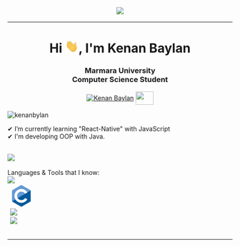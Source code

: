<p align="center">
  <img src="https://github.com/thompsonemerson/thompsonemerson/raw/master/cover-thompson.png" height="200"/>
</p>
<hr>
<h1 align="center">Hi <img src="https://raw.githubusercontent.com/ABSphreak/ABSphreak/master/gifs/Hi.gif" width="30px">, I'm Kenan Baylan</h1>
<h3 align="center">Marmara University <br>
Computer Science Student</h3>
<p align="center">
<a href="https://www.linkedin.com/in/kenan-b-756ba8206/" target="blank"><img align="center" src="https://cdn.jsdelivr.net/npm/simple-icons@3.0.1/icons/linkedin.svg" alt="Kenan Baylan" height="30" width="40" /></a>
 <a href = "mailto: kenan.baylan4654@gmail.com"><img align="center" src="https://simpleicons.org/icons/gmail.svg" height="30" width="40" /></a>
</p>
</p>

<p align="left"> <img src="https://komarev.com/ghpvc/?username=kenanbylan&label=Profile Views&color=yellow&style=flat" alt="kenanbylan" /> </p>
✔ I’m currently learning "React-Native" with JavaScript<br>
✔ I'm developing OOP with Java.<br><br>
<p align="left"> <img src="https://media.giphy.com/media/ObNTw8Uzwy6KQ/giphy.gif" width=30px> </p>
Languages & Tools that I know:<br>
<code><img height="50" src="https://cdn3.iconfinder.com/data/icons/logos-and-brands-adobe/512/267_Python-512.png"></code><code> 
<code> <img height="50" src="https://raw.githubusercontent.com/devicons/devicon/master/icons/c/c-original.svg"> </code>
<code> <img height="50" src="https://cdn-icons-png.flaticon.com/512/226/226777.png"> </code>
<code> <img height="50" src="https://cdn.icon-icons.com/icons2/2699/PNG/512/mysql_logo_icon_169941.png"> </code>
  </code>
  <hr>
